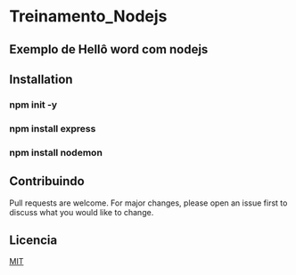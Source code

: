 # Treinamento_Nodejs

## Exemplo de Hellô word com nodejs


## Installation

### npm init -y
### npm install express
### npm install nodemon

## Contribuindo
Pull requests are welcome. For major changes, please open an issue first to discuss what you would like to change.

## Licencia
[MIT](https://choosealicense.com/licenses/mit/)
